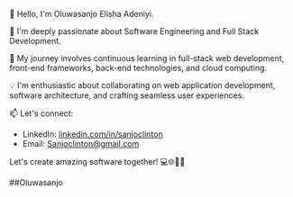 👋 Hello, I'm Oluwasanjo Elisha Adeniyi.

🚀 I'm deeply passionate about Software Engineering and Full Stack Development.

🌱 My journey involves continuous learning in full-stack web development, front-end frameworks, back-end technologies, and cloud computing.

💡 I'm enthusiastic about collaborating on web application development, software architecture, and crafting seamless user experiences.

📫 Let's connect:
   - LinkedIn: [linkedin.com/in/sanjoclinton](https://www.linkedin.com/in/sanjoclinton)
   - Email: [Sanjoclinton@gmail.com](mailto:sanjoclinton@gmail.com)

Let's create amazing software together! 💻🌐👨‍💻

<!--
**Sanjoclinton/Sanjoclinton** is a ✨ _special_ ✨ repository because its `README.md` (this file) appears on your GitHub profile.

Here are some ideas to get you started:

- 🔭 I’m currently working on ...
- 🌱 I’m currently learning ...
- 👯 I’m looking to collaborate on ...
- 🤔 I’m looking for help with ...
- 💬 Ask me about ...
- 📫 How to reach me: ...
- 😄 Pronouns: ...
- ⚡ Fun fact: ...
-->


##Oluwasanjo
